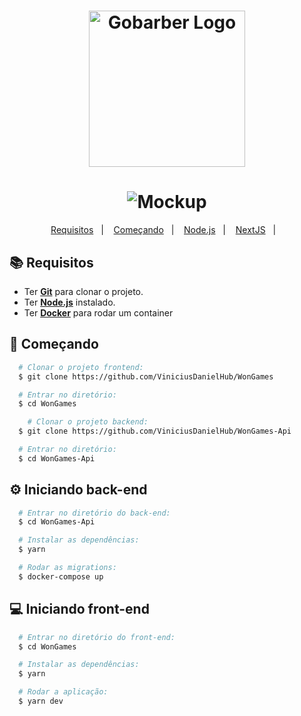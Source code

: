 <h1 align="center">
    <img alt="Gobarber Logo" src="https://i.imgur.com/bYhm9lQ.png" width="250px" />
</h1>

<h1 align="center">
<img alt="Mockup" src="https://i.imgur.com/bCaBPeo.png">
</h1>

<p align="center">
  <a href="#books-requisitos">Requisitos</a>&nbsp;&nbsp;&nbsp;|&nbsp;&nbsp;&nbsp;
  <a href="#rocket-começando">Começando</a>&nbsp;&nbsp;&nbsp;|&nbsp;&nbsp;&nbsp;
  <a href="#gear-iniciando-back-end">Node.js</a>&nbsp;&nbsp;&nbsp;|&nbsp;&nbsp;&nbsp;
  <a href="#computer-iniciando-front-end">NextJS</a>&nbsp;&nbsp;&nbsp;|&nbsp;&nbsp;&nbsp;
</p>

## :books: Requisitos
- Ter [**Git**](https://git-scm.com/) para clonar o projeto.
- Ter [**Node.js**](https://nodejs.org/en/) instalado.
- Ter [**Docker**](https://www.docker.com/) para rodar um container

## :rocket: Começando
``` bash
  # Clonar o projeto frontend:
  $ git clone https://github.com/ViniciusDanielHub/WonGames

  # Entrar no diretório:
  $ cd WonGames

    # Clonar o projeto backend:
  $ git clone https://github.com/ViniciusDanielHub/WonGames-Api

  # Entrar no diretório:
  $ cd WonGames-Api
```

## :gear: Iniciando back-end
```bash
  # Entrar no diretório do back-end:
  $ cd WonGames-Api

  # Instalar as dependências:
  $ yarn

  # Rodar as migrations:
  $ docker-compose up
```

## :computer: Iniciando front-end
```bash
  # Entrar no diretório do front-end:
  $ cd WonGames

  # Instalar as dependências:
  $ yarn

  # Rodar a aplicação:
  $ yarn dev
```